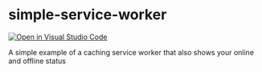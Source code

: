 # simple-service-worker

[![Open in Visual Studio Code](https://open.vscode.dev/badges/open-in-vscode.svg)](https://open.vscode.dev/schalkneethling/simple-service-worker)

A simple example of a caching service worker that also shows your online and offline status

